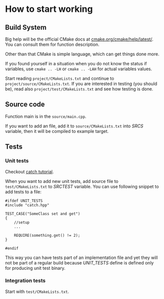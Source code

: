 
# How to start working

## Build System

Big help will be the official CMake docs at [cmake.org/cmake/help/latest/](https://cmake.org/cmake/help/latest/). You can consult them for function description.

Other than that CMake is simple language, which can get things done more. 

If you found yourself in a situation when you do not know the status if variables, use `cmake .. -LH` or `cmake .. -LAH` for actual variables values.

Start reading `project/CMakeLists.txt` and continue to `project/source/CMakeLists.txt`. If you are interested in testing (you should be), read also `project/test/CMakeLists.txt` and see how testing is done.

## Source code

Function main is in the `source/main.cpp`. 

If you want to add an file, add it to `source/CMakeLists.txt` into *SRCS* variable, then it will be compiled to example target.


## Tests

### Unit tests

Checkout [catch tutorial](https://github.com/philsquared/Catch/blob/master/docs/tutorial.md). 

When you want to add new unit tests, add source file to `test/CMakeLists.txt` to *SRCTEST* variable. You can use following snippet to add tests to a file:

~~~
#ifdef UNIT_TESTS
#include "catch.hpp"

TEST_CASE("SomeClass set and get")
{
    //setup
    ...

    REQUIRE(something.get() != 2);
}

#endif
~~~

This way you can have tests part of an implementation file and yet they will not be part of a regular build because *UNIT_TESTS* define is defined only for producing unit test binary.

### Integration tests

Start with `test/CMakeLists.txt`.

